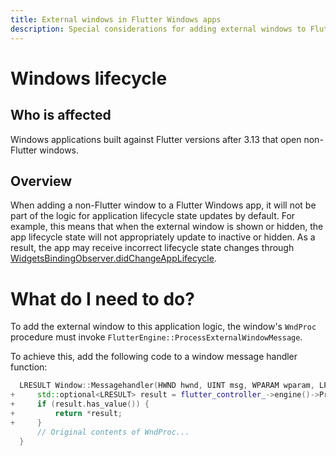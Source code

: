 ```yaml
---
title: External windows in Flutter Windows apps
description: Special considerations for adding external windows to Flutter apps
---
```


# Windows lifecycle

## Who is affected

Windows applications built against Flutter versions after 3.13 that open non-Flutter windows.


## Overview

When adding a non-Flutter window to a Flutter Windows app, it will not be part
of the logic for application lifecycle state updates by default. For example,
this means that when the external window is shown or hidden, the app lifecycle
state will not appropriately update to inactive or hidden. As a result, the app
may receive incorrect lifecycle state changes through
[WidgetsBindingObserver.didChangeAppLifecycle][].

# What do I need to do?

To add the external window to this application logic,
the window's `WndProc` procedure
must invoke `FlutterEngine::ProcessExternalWindowMessage`.

To achieve this, add the following code to a window message handler function:

```cpp diff
  LRESULT Window::Messagehandler(HWND hwnd, UINT msg, WPARAM wparam, LPARAM lparam) {
+     std::optional<LRESULT> result = flutter_controller_->engine()->ProcessExternalWindowMessage(hwnd, msg, wparam, lparam);
+     if (result.has_value()) {
+         return *result;
+     }
      // Original contents of WndProc...
  }
```

[documentation of this breaking change.]: /release/breaking-changes/win_lifecycle_process_function
[WidgetsBindingObserver.didChangeAppLifecycle]: {{site.api}}/flutter/widgets/WidgetsBindingObserver/didChangeAppLifecycleState.html
